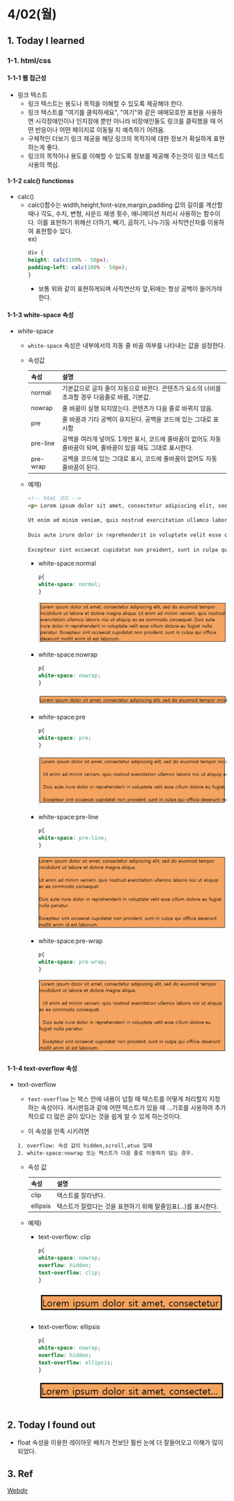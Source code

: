 # 4/02(월)

## 1. Today I learned

### 1-1. html/css

#### 1-1-1 웹 접근성
  - 링크 텍스트
    - 링크 텍스트는 용도나 목적을 이해할 수 있도록 제공해야 한다.
    - 링크 텍스트를 "여기를 클릭하세요", "여기"와 같은 애매모호한 표현을 사용하면 시각장애인이나 인지장애 뿐만 아니라 비장애인들도 링크를 클릭했을 때 어떤 반응이나 어떤 페이지로 이동될 지 예측하기 어려움.
    - 구체적인 더보기 링크 제공을 해당 링크의 목적지에 대한 정보가 확실하게 표현하는게 좋다.
    - 링크의 목적이나 용도를 이해할 수 있도록 정보를 제공해 주는것이 링크 텍스트 사용의 핵심.

#### 1-1-2 calc() functionss
  - calc()
    - calc()함수는 width,height,font-size,margin,padding 값의 길이를 계산할때나 각도, 수치, 변형, 사운드 재생 횟수, 애니메이션 처리시 사용하는 함수이다. 이를 표현하기 위해선 더하기, 빼기, 곱하기, 나누기등 사칙연산자를 이용하여 표현할수 있다.  
    ex)  
      ```css
      div {
      height: calc(100% - 50px);
      padding-left: calc(100% - 50px);
      }
      ```
      - 보통 위와 같이 표현하게되며 사칙연산자 앞,뒤에는 항상 공백이 들어가야 한다.

#### 1-1-3 white-space 속성
  - white-space
    - `white-space` 속성은 내부에서의 자동 줄 바꿈 여부를 나타내는 값을 설정한다.

    - 속성값 

      속성 | 설명
      -----|-----
      normal |  기본값으로 글자 줄이 자동으로 바뀐다. 콘텐츠가 요소의 너비를 초과할 경우 다음줄로 바뀜, 기본값.
      nowrap | 줄 바꿈이 실행 되지않는다. 콘텐츠가 다음 줄로 바뀌지 않음.
      pre | 줄 바꿈과 기타 공백이 유지된다. 공백을 코드에 있는 그대로 표시함
      pre-line | 공백을 여러개 넣어도 1개만 표시, 코드에 줄바꿈이 없어도 자동 줄바꿈이 되며, 줄바꿈이 있을 때도 그대로 표시한다.
      pre-wrap | 공백을 코드에 있는 그대로 표시, 코드에 줄바꿈이 없어도 자동 줄바꿈이 된다.
    
    - 예제)

      ```html
      <!-- html 코드 -->
      <p> Lorem ipsum dolor sit amet, consectetur adipiscing elit, sed do eiusmod tempor incididunt ut labore et dolore magna aliqua.
    
      Ut enim ad minim veniam, quis nostrud exercitation ullamco laboris nisi ut aliquip ex ea commodo consequat.
  
      Duis aute irure dolor in reprehenderit in voluptate velit esse cillum dolore eu fugiat nulla pariatur.
  
      Excepteur sint occaecat cupidatat non proident, sunt in culpa qui officia deserunt mollit anim id est laborum.</p>
      ```

      - white-space:normal
        ```css
        p{
        white-space: normal;
        }
        ```
        ![inline](/week3/images/normal.png) 
      
      - white-space:nowrap
        ```css
        p{
        white-space: nowrap;
        }
        ```
        ![inline](/week3/images/nowrap.png) 

      - white-space:pre
        ```css
        p{
        white-space: pre;
        }
        ```
        ![inline](/week3/images/pre.png) 

      - white-space:pre-line
        ```css
        p{
        white-space: pre-line;
        }
        ```
        ![inline](/week3/images/pre-line.png) 

      - white-space:pre-wrap
        ```css
        p{
        white-space: pre-wrap;
        }
        ```
        ![inline](/week3/images/pre-wrap.png) 

#### 1-1-4 text-overflow 속성
  - text-overflow
    - `text-overflow` 는 박스 안에 내용이 넘칠 때 텍스트를 어떻게 처리할지 지정 하는 속성이다. 게시판등과 같에 어떤 텍스트가 있을 때 ...기호를 사용하여 추가적으로 더 많은 글이 있다는 것을 쉽게 알 수 있게 하는것이다.

    - 이 속성을 만족 시키려면  
    ```
    1. overflow: 속성 값이 hidden,scroll,atuo 일때
    2. white-space:nowrap 또는 텍스트가 다음 줄로 이동하지 않는 경우.
    ```

    - 속성 값

      속성 | 설명
      -----|-----
      clip | 텍스트를 잘라낸다.
      ellipsis | 텍스트가 잘렸다는 것을 표현하기 위해 말줄임표(...)를 표시한다.

    - 예제)
      - text-overflow: clip
        ```css
        p{
        white-space: nowrap;
        overflow: hidden;
        text-overflow: clip;
        }
        ```
        ![inline](/week3/images/clip.png) 

       - text-overflow: ellipsis
         ```css
         p{
         white-space: nowrap;
         overflow: hidden;
         text-overflow: ellipsis;
         }
         ```
          ![inline](/week3/images/ellipsis.png) 


## 2. Today I found out
  - float 속성을 이용한 레이아웃 배치가 전보단 훨씬 눈에 더 잘들어오고 이해가 많이 되었다.  

## 3. Ref
[Webdir](http://webdir.tistory.com/347)